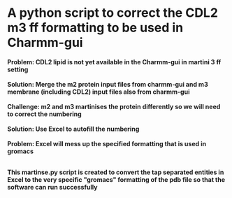 # A python script to correct the CDL2 m3 ff formatting to be used in Charmm-gui

**Problem: CDL2 lipid is not yet available in the Charmm-gui in martini 3 ff setting** <br /> <br />
**Solution: Merge the m2 protein input files from charmm-gui and m3 membrane (including CDL2) input files also from charmm-gui** <br /> <br />
**Challenge: m2 and m3 martinises the protein differently so we will need to correct the numbering** <br /> <br />
**Solution: Use Excel to autofill the numbering** <br /> <br />
**Problem: Excel will mess up the specified formatting that is used in gromacs** <br /> <br />

**This martinse.py script is created to convert the tap separated entities in Excel to the very specific "gromacs" formatting of the pdb file so that the software can run successfully**
